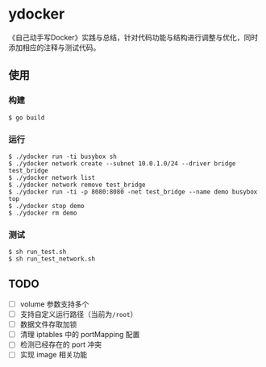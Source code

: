 # ydocker

《自己动手写Docker》实践与总结，针对代码功能与结构进行调整与优化，同时添加相应的注释与测试代码。

## 使用

### 构建

```shell
$ go build
```

### 运行

```shell
$ ./ydocker run -ti busybox sh
$ ./ydocker network create --subnet 10.0.1.0/24 --driver bridge test_bridge
$ ./ydocker network list
$ ./ydocker network remove test_bridge
$ ./ydocker run -ti -p 8080:8080 -net test_bridge --name demo busybox top
$ ./ydocker stop demo
$ ./ydocker rm demo
```

### 测试

```shell
$ sh run_test.sh
$ sh run_test_network.sh
```

## TODO

- [ ] volume 参数支持多个
- [ ] 支持自定义运行路径（当前为`/root`）
- [ ] 数据文件存取加锁
- [ ] 清理 iptables 中的 portMapping 配置
- [ ] 检测已经存在的 port 冲突
- [ ] 实现 image 相关功能
